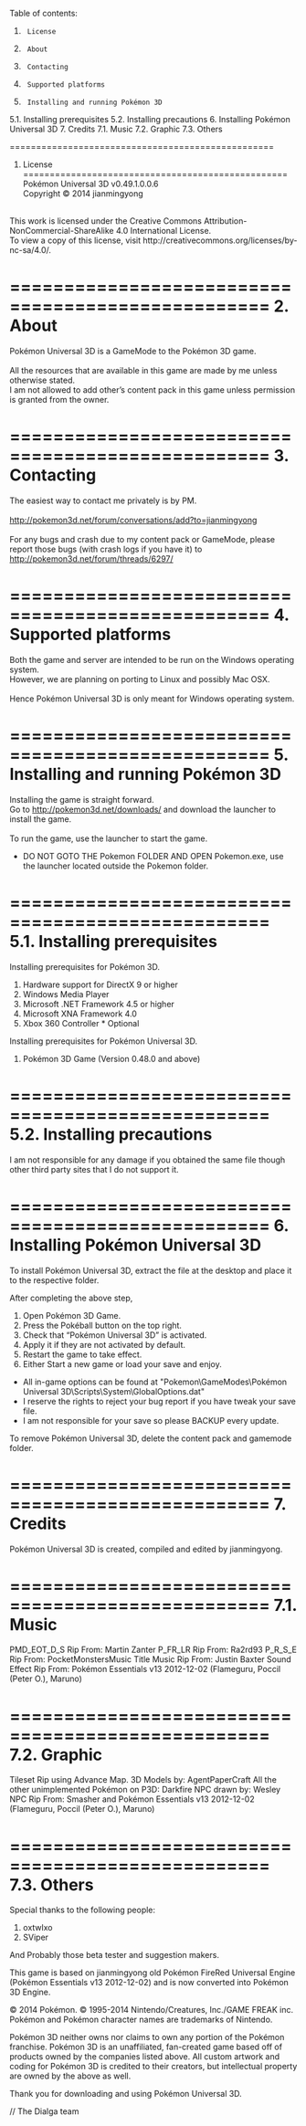 Table of contents:
1.		License
2.		About
3.		Contacting
4.		Supported platforms
5.		Installing and running Pokémon 3D
5.1.	Installing prerequisites
5.2.	Installing precautions
6.		Installing Pokémon Universal 3D
7.		Credits
7.1.	Music
7.2.	Graphic
7.3.	Others

==================================================
1.	License
==================================================
Pokémon Universal 3D v0.49.1.0.0.6<br />
Copyright © 2014 jianmingyong<br />
<br />
This work is licensed under the Creative Commons Attribution-NonCommercial-ShareAlike 4.0 International License.<br />
To view a copy of this license, visit http://creativecommons.org/licenses/by-nc-sa/4.0/.<br />

==================================================
2.	About
==================================================
Pokémon Universal 3D is a GameMode to the Pokémon 3D game.<br />
<br />
All the resources that are available in this game are made by me unless otherwise stated.<br />
I am not allowed to add other’s content pack in this game unless permission is granted from the owner.<br />

==================================================
3.	Contacting
==================================================
The easiest way to contact me privately is by PM.<br />
<br />
http://pokemon3d.net/forum/conversations/add?to=jianmingyong<br />
<br />
For any bugs and crash due to my content pack or GameMode, please report those bugs (with crash logs if you have it) to http://pokemon3d.net/forum/threads/6297/<br />

==================================================
4.	Supported platforms
==================================================
Both the game and server are intended to be run on the Windows operating system.<br />
However, we are planning on porting to Linux and possibly Mac OSX.<br />
<br />
Hence Pokémon Universal 3D is only meant for Windows operating system.<br />

==================================================
5.	Installing and running Pokémon 3D
==================================================
Installing the game is straight forward.<br />
Go to http://pokemon3d.net/downloads/ and download the launcher to install the game.<br />
<br />
To run the game, use the launcher to start the game.<br />
* DO NOT GOTO THE Pokemon FOLDER AND OPEN Pokemon.exe, use the launcher located outside the Pokemon folder.<br />

==================================================
5.1.	Installing prerequisites
==================================================
Installing prerequisites for Pokémon 3D.
1.	Hardware support for DirectX 9 or higher
2.	Windows Media Player
3.	Microsoft .NET Framework 4.5 or higher
4.	Microsoft XNA Framework 4.0
5.	Xbox 360 Controller * Optional

Installing prerequisites for Pokémon Universal 3D.
1.	Pokémon 3D Game (Version 0.48.0 and above)

==================================================
5.2.	Installing precautions
==================================================
I am not responsible for any damage if you obtained the same file though other third party sites that I do not support it.

==================================================
6.	Installing Pokémon Universal 3D
==================================================
To install Pokémon Universal 3D, extract the file at the desktop and place it to the respective folder.

After completing the above step,
1.	Open Pokémon 3D Game.
2.	Press the Pokéball button on the top right.
3.	Check that “Pokémon Universal 3D” is activated.
4.	Apply it if they are not activated by default.
5.	Restart the game to take effect.
6.	Either Start a new game or load your save and enjoy.

*	All in-game options can be found at "Pokemon\GameModes\Pokémon Universal 3D\Scripts\System\GlobalOptions.dat"
*	I reserve the rights to reject your bug report if you have tweak your save file.
*	I am not responsible for your save so please BACKUP every update.

To remove Pokémon Universal 3D, delete the content pack and gamemode folder.

==================================================
7.	Credits
==================================================
Pokémon Universal 3D is created, compiled and edited by jianmingyong.

==================================================
7.1.	Music
==================================================
PMD_EOT_D_S	Rip From: Martin Zanter
P_FR_LR Rip From: Ra2rd93
P_R_S_E Rip From: PocketMonstersMusic
Title Music Rip From: Justin Baxter
Sound Effect Rip From: Pokémon Essentials v13 2012-12-02 (Flameguru, Poccil (Peter O.), Maruno)

==================================================
7.2.	Graphic
==================================================
Tileset Rip using Advance Map.
3D Models by: AgentPaperCraft
All the other unimplemented Pokémon on P3D: Darkfire
NPC drawn by: Wesley
NPC Rip From: Smasher and Pokémon Essentials v13 2012-12-02 (Flameguru, Poccil (Peter O.), Maruno)

==================================================
7.3.	Others
==================================================
Special thanks to the following people:
1. oxtwlxo
2. SViper

And Probably those beta tester and suggestion makers.

This game is based on jianmingyong old Pokémon FireRed Universal Engine (Pokémon Essentials v13 2012-12-02) and is now converted into Pokémon 3D Engine.

© 2014 Pokémon. © 1995-2014 Nintendo/Creatures, Inc./GAME FREAK inc.
Pokémon and Pokémon character names are trademarks of Nintendo.

Pokémon 3D neither owns nor claims to own any portion of the Pokémon franchise.
Pokémon 3D is an unaffiliated, fan-created game based off of products owned by the companies listed above.
All custom artwork and coding for Pokémon 3D is credited to their creators, but intellectual property are owned by the above as well.

Thank you for downloading and using Pokémon Universal 3D.

// The Dialga team

